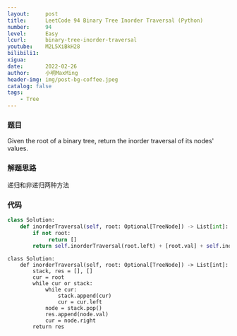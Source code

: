 ```yaml
---
layout:     post
title:      LeetCode 94 Binary Tree Inorder Traversal (Python)
number:     94
level:      Easy
lcurl:      binary-tree-inorder-traversal
youtube:    M2L5XiBkH28
bilibili1:  
xigua:      
date:       2022-02-26
author:     小明MaxMing
header-img: img/post-bg-coffee.jpeg
catalog: false
tags:
    - Tree
---
```


### 题目

Given the root of a binary tree, return the inorder traversal of its nodes' values.

### 解题思路

递归和非递归两种方法

### 代码
```python
class Solution:
    def inorderTraversal(self, root: Optional[TreeNode]) -> List[int]:
        if not root:
             return []
        return self.inorderTraversal(root.left) + [root.val] + self.inorderTraversal(root.right)
```
```
class Solution:
    def inorderTraversal(self, root: Optional[TreeNode]) -> List[int]:
        stack, res = [], []   
        cur = root
        while cur or stack:
            while cur:
                stack.append(cur)
                cur = cur.left
            node = stack.pop()
            res.append(node.val)
            cur = node.right
        return res
```
